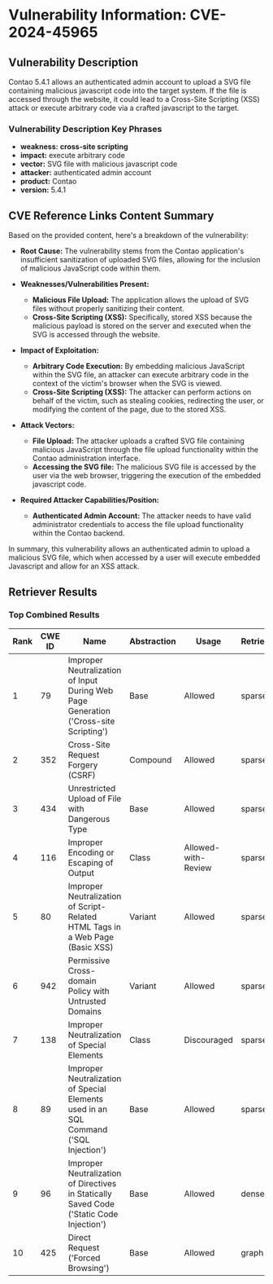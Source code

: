 # Vulnerability Information: CVE-2024-45965

## Vulnerability Description
Contao 5.4.1 allows an authenticated admin account to upload a SVG file containing malicious javascript code into the target system. If the file is accessed through the website, it could lead to a Cross-Site Scripting (XSS) attack or execute arbitrary code via a crafted javascript to the target.

### Vulnerability Description Key Phrases
- **weakness:** **cross-site scripting**
- **impact:** execute arbitrary code
- **vector:** SVG file with malicious javascript code
- **attacker:** authenticated admin account
- **product:** Contao
- **version:** 5.4.1

## CVE Reference Links Content Summary
Based on the provided content, here's a breakdown of the vulnerability:

*   **Root Cause:** The vulnerability stems from the Contao application's insufficient sanitization of uploaded SVG files, allowing for the inclusion of malicious JavaScript code within them.

*   **Weaknesses/Vulnerabilities Present:**
    *   **Malicious File Upload:** The application allows the upload of SVG files without properly sanitizing their content.
    *   **Cross-Site Scripting (XSS):** Specifically, stored XSS because the malicious payload is stored on the server and executed when the SVG is accessed through the website.

*  **Impact of Exploitation:**
    *   **Arbitrary Code Execution:** By embedding malicious JavaScript within the SVG file, an attacker can execute arbitrary code in the context of the victim's browser when the SVG is viewed.
    *  **Cross-Site Scripting (XSS):**  The attacker can perform actions on behalf of the victim, such as stealing cookies, redirecting the user, or modifying the content of the page, due to the stored XSS.

*   **Attack Vectors:**
    *   **File Upload:** The attacker uploads a crafted SVG file containing malicious JavaScript through the file upload functionality within the Contao administration interface.
    *   **Accessing the SVG file:** The malicious SVG file is accessed by the user via the web browser, triggering the execution of the embedded javascript code.

*   **Required Attacker Capabilities/Position:**
    *   **Authenticated Admin Account:** The attacker needs to have valid administrator credentials to access the file upload functionality within the Contao backend.

In summary, this vulnerability allows an authenticated admin to upload a malicious SVG file, which when accessed by a user will execute embedded Javascript and allow for an XSS attack.

## Retriever Results

### Top Combined Results

| Rank | CWE ID | Name | Abstraction | Usage  | Retrievers | Individual Scores |
|------|--------|------|-------------|-------|------------|-------------------|
| 1 | 79 | Improper Neutralization of Input During Web Page Generation ('Cross-site Scripting') | Base | Allowed | sparse | 0.364 |
| 2 | 352 | Cross-Site Request Forgery (CSRF) | Compound | Allowed | sparse | 0.351 |
| 3 | 434 | Unrestricted Upload of File with Dangerous Type | Base | Allowed | sparse | 0.331 |
| 4 | 116 | Improper Encoding or Escaping of Output | Class | Allowed-with-Review | sparse | 0.321 |
| 5 | 80 | Improper Neutralization of Script-Related HTML Tags in a Web Page (Basic XSS) | Variant | Allowed | sparse | 0.320 |
| 6 | 942 | Permissive Cross-domain Policy with Untrusted Domains | Variant | Allowed | sparse | 0.305 |
| 7 | 138 | Improper Neutralization of Special Elements | Class | Discouraged | sparse | 0.296 |
| 8 | 89 | Improper Neutralization of Special Elements used in an SQL Command ('SQL Injection') | Base | Allowed | sparse | 0.295 |
| 9 | 96 | Improper Neutralization of Directives in Statically Saved Code ('Static Code Injection') | Base | Allowed | dense | 0.566 |
| 10 | 425 | Direct Request ('Forced Browsing') | Base | Allowed | graph | 0.002 |

